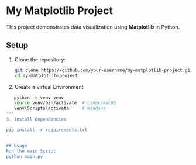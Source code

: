 # My Matplotlib Project

This project demonstrates data visualization using **Matplotlib** in Python.

## Setup

1. Clone the repository:
   ```bash
   git clone https://github.com/your-username/my-matplotlib-project.git
   cd my-matplotlib-project
   
2. Create a virtual Environment 
```bash
   python -m venv venv
   source venv/bin/activate  # Linux/macOS
   venv\Scripts\activate     # Windows
'''
3. Install Dependencies

pip install -r requirements.txt


## Usage
Run the main Script
python main.py
